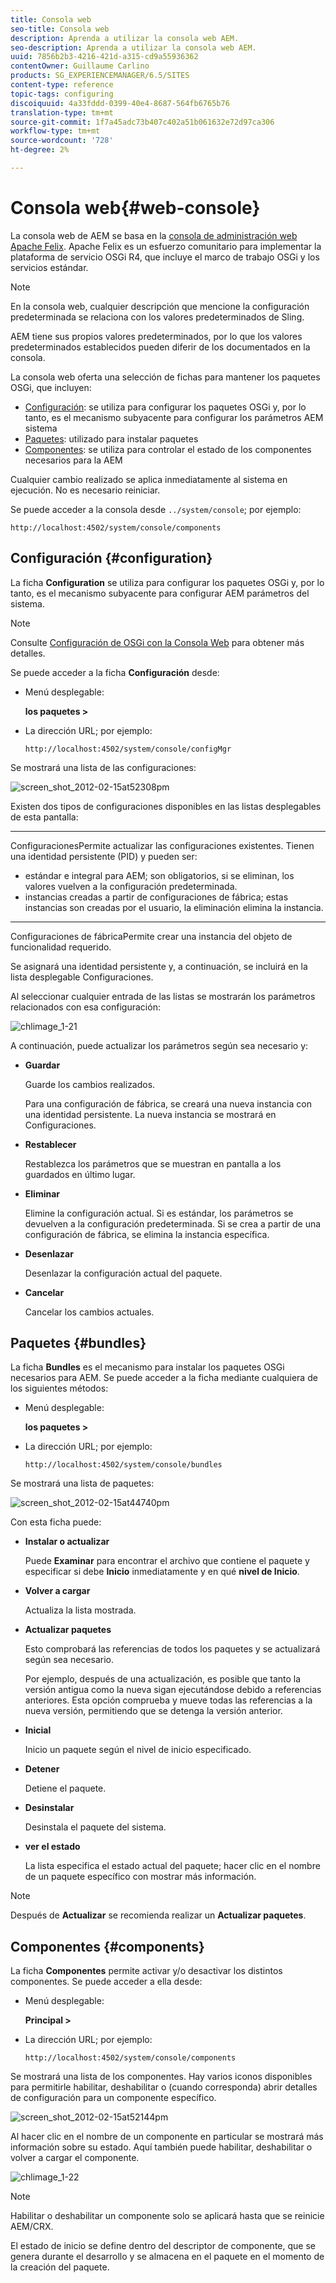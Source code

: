 ```yaml
---
title: Consola web
seo-title: Consola web
description: Aprenda a utilizar la consola web AEM.
seo-description: Aprenda a utilizar la consola web AEM.
uuid: 7856b2b3-4216-421d-a315-cd9a55936362
contentOwner: Guillaume Carlino
products: SG_EXPERIENCEMANAGER/6.5/SITES
content-type: reference
topic-tags: configuring
discoiquuid: 4a33fddd-0399-40e4-8687-564fb6765b76
translation-type: tm+mt
source-git-commit: 1f7a45adc73b407c402a51b061632e72d97ca306
workflow-type: tm+mt
source-wordcount: '728'
ht-degree: 2%

---
```



# Consola web{#web-console}

La consola web de AEM se basa en la [consola de administración web Apache Felix](https://felix.apache.org/documentation/subprojects/apache-felix-web-console.html). Apache Felix es un esfuerzo comunitario para implementar la plataforma de servicio OSGi R4, que incluye el marco de trabajo OSGi y los servicios estándar.

>[!NOTE]
>
>En la consola web, cualquier descripción que mencione la configuración predeterminada se relaciona con los valores predeterminados de Sling.
>
>AEM tiene sus propios valores predeterminados, por lo que los valores predeterminados establecidos pueden diferir de los documentados en la consola.

La consola web oferta una selección de fichas para mantener los paquetes OSGi, que incluyen:

* [Configuración](#configuration): se utiliza para configurar los paquetes OSGi y, por lo tanto, es el mecanismo subyacente para configurar los parámetros AEM sistema
* [Paquetes](#bundles): utilizado para instalar paquetes
* [Componentes](#components): se utiliza para controlar el estado de los componentes necesarios para la AEM

Cualquier cambio realizado se aplica inmediatamente al sistema en ejecución. No es necesario reiniciar.

Se puede acceder a la consola desde `../system/console`; por ejemplo:

`http://localhost:4502/system/console/components`

## Configuración {#configuration}

La ficha **Configuration** se utiliza para configurar los paquetes OSGi y, por lo tanto, es el mecanismo subyacente para configurar AEM parámetros del sistema.

>[!NOTE]
>
>Consulte [Configuración de OSGi con la Consola Web](/help/sites-deploying/configuring-osgi.md) para obtener más detalles.

Se puede acceder a la ficha **Configuración** desde:

* Menú desplegable:

   **los paquetes >**

* La dirección URL; por ejemplo:

   `http://localhost:4502/system/console/configMgr`

Se mostrará una lista de las configuraciones:

![screen_shot_2012-02-15at52308pm](assets/screen_shot_2012-02-15at52308pm.png)

Existen dos tipos de configuraciones disponibles en las listas desplegables de esta pantalla:

* ****
ConfiguracionesPermite actualizar las configuraciones existentes. Tienen una identidad persistente (PID) y pueden ser:

   * estándar e integral para AEM; son obligatorios, si se eliminan, los valores vuelven a la configuración predeterminada.
   * instancias creadas a partir de configuraciones de fábrica; estas instancias son creadas por el usuario, la eliminación elimina la instancia.

* ****
Configuraciones de fábricaPermite crear una instancia del objeto de funcionalidad requerido.

   Se asignará una identidad persistente y, a continuación, se incluirá en la lista desplegable Configuraciones.

Al seleccionar cualquier entrada de las listas se mostrarán los parámetros relacionados con esa configuración:

![chlimage_1-21](assets/chlimage_1-21a.png)

A continuación, puede actualizar los parámetros según sea necesario y:

* **Guardar**

   Guarde los cambios realizados.

   Para una configuración de fábrica, se creará una nueva instancia con una identidad persistente. La nueva instancia se mostrará en Configuraciones.

* **Restablecer**

   Restablezca los parámetros que se muestran en pantalla a los guardados en último lugar.

* **Eliminar**

   Elimine la configuración actual. Si es estándar, los parámetros se devuelven a la configuración predeterminada. Si se crea a partir de una configuración de fábrica, se elimina la instancia específica.

* **Desenlazar**

   Desenlazar la configuración actual del paquete.

* **Cancelar**

   Cancelar los cambios actuales.

## Paquetes {#bundles}

La ficha **Bundles** es el mecanismo para instalar los paquetes OSGi necesarios para AEM. Se puede acceder a la ficha mediante cualquiera de los siguientes métodos:

* Menú desplegable:

   **los paquetes >**

* La dirección URL; por ejemplo:

   `http://localhost:4502/system/console/bundles`

Se mostrará una lista de paquetes:

![screen_shot_2012-02-15at44740pm](assets/screen_shot_2012-02-15at44740pm.png)

Con esta ficha puede:

* **Instalar o actualizar**

   Puede **Examinar** para encontrar el archivo que contiene el paquete y especificar si debe **Inicio** inmediatamente y en qué **nivel de Inicio**.

* **Volver a cargar**

   Actualiza la lista mostrada.

* **Actualizar paquetes**

   Esto comprobará las referencias de todos los paquetes y se actualizará según sea necesario.

   Por ejemplo, después de una actualización, es posible que tanto la versión antigua como la nueva sigan ejecutándose debido a referencias anteriores. Esta opción comprueba y mueve todas las referencias a la nueva versión, permitiendo que se detenga la versión anterior.

* **Inicial**

   Inicio un paquete según el nivel de inicio especificado.

* **Detener**

   Detiene el paquete.

* **Desinstalar**

   Desinstala el paquete del sistema.

* **ver el estado**

   La lista especifica el estado actual del paquete; hacer clic en el nombre de un paquete específico con mostrar más información.

>[!NOTE]
>
>Después de **Actualizar** se recomienda realizar un **Actualizar paquetes**.

## Componentes {#components}

La ficha **Componentes** permite activar y/o desactivar los distintos componentes. Se puede acceder a ella desde:

* Menú desplegable:

   **Principal >**

* La dirección URL; por ejemplo:

   `http://localhost:4502/system/console/components`

Se mostrará una lista de los componentes. Hay varios iconos disponibles para permitirle habilitar, deshabilitar o (cuando corresponda) abrir detalles de configuración para un componente específico.

![screen_shot_2012-02-15at52144pm](assets/screen_shot_2012-02-15at52144pm.png)

Al hacer clic en el nombre de un componente en particular se mostrará más información sobre su estado. Aquí también puede habilitar, deshabilitar o volver a cargar el componente.

![chlimage_1-22](assets/chlimage_1-22a.png)

>[!NOTE]
>
>Habilitar o deshabilitar un componente solo se aplicará hasta que se reinicie AEM/CRX.
>
>El estado de inicio se define dentro del descriptor de componente, que se genera durante el desarrollo y se almacena en el paquete en el momento de la creación del paquete.

